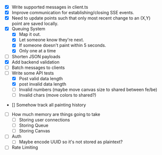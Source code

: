 - [x] Write supported messages in client.ts
- [x] Improve communication for establishing/closing SSE events.  
- [x] Need to update points such that only most recent change to an (X,Y) point are saved locally. 
- [x] Queuing System
    - [x] Map it out.
    - [x] Let someone know they're next. 
    - [x] If someone doesn't paint within 5 seconds. 
    - [x] Only one at a time
- [ ] Shorten JSON payloads
- [x] Add backend validation
- [ ] Batch messages to clients
- [ ] Write some API tests
    - [x] Post valid data length
    - [x] post invalid data length
    - [ ] Invalid numbers (maybe move canvas size to shared between fe/be)
    - [ ] Invalid chars (move colors to shared?)
- [] Somehow track all painting history
- [ ] How much memory are things going to take
    - [ ] Storing user connections 
    - [ ] Storing Queue
    - [ ] Storing Canvas
- [ ] Auth
    - [ ] Maybe encode UUID so it's not stored as plaintext?
- [ ] Rate Limiting